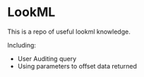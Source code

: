 # LookML
This is a repo of useful lookml knowledge.

Including:

- User Auditing query
- Using parameters to offset data returned
